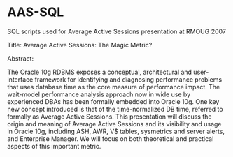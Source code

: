 # AAS-SQL
SQL scripts used for Average Active Sessions presentation at RMOUG 2007

Title: Average Active Sessions: The Magic Metric?

Abstract:

The Oracle 10g RDBMS exposes a conceptual, architectural and user-interface framework for identifying and diagnosing performance problems that uses database time as the core measure of performance impact. The wait-model performance analysis approach now in wide use by experienced DBAs has been formally embedded into Oracle 10g. One key new concept introduced is that of the time-normalized DB time, referred to formally as Average Active Sessions. This presentation will discuss the origin and meaning of Average Active Sessions and its visibility and usage in Oracle 10g, including ASH, AWR, V$ tables, sysmetrics and server alerts, and Enterprise Manager. We will focus on both theoretical and practical aspects of this important metric.
